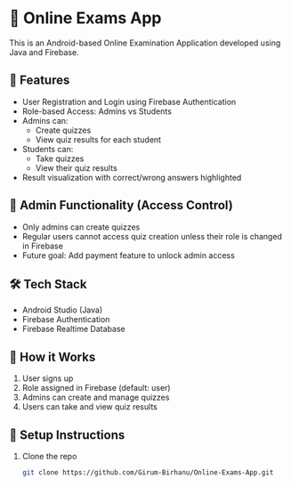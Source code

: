 # 📝 Online Exams App

This is an Android-based Online Examination Application developed using Java and Firebase.

## 📱 Features

- User Registration and Login using Firebase Authentication
- Role-based Access: Admins vs Students
- Admins can:
  - Create quizzes
  - View quiz results for each student
- Students can:
  - Take quizzes
  - View their quiz results
- Result visualization with correct/wrong answers highlighted

## 🔐 Admin Functionality (Access Control)
- Only admins can create quizzes
- Regular users cannot access quiz creation unless their role is changed in Firebase
- Future goal: Add payment feature to unlock admin access

## 🛠️ Tech Stack

- Android Studio (Java)
- Firebase Authentication
- Firebase Realtime Database

## 🧠 How it Works

1. User signs up
2. Role assigned in Firebase (default: user)
3. Admins can create and manage quizzes
4. Users can take and view quiz results

## 🔧 Setup Instructions

1. Clone the repo  
   ```bash
   git clone https://github.com/Girum-Birhanu/Online-Exams-App.git
